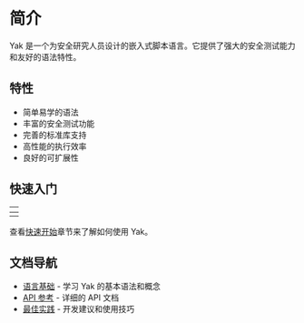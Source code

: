 # 简介

Yak 是一个为安全研究人员设计的嵌入式脚本语言。它提供了强大的安全测试能力和友好的语法特性。

## 特性

* 简单易学的语法
* 丰富的安全测试功能
* 完善的标准库支持
* 高性能的执行效率
* 良好的可扩展性

## 快速入门

<table data-view="cards"><thead><tr><th></th></tr></thead><tbody><tr><td></td></tr></tbody></table>



查看[快速开始](basics/)章节来了解如何使用 Yak。

## 文档导航

* [语言基础](basics/) - 学习 Yak 的基本语法和概念
* [API 参考](api/) - 详细的 API 文档
* [最佳实践](best-practices/) - 开发建议和使用技巧
